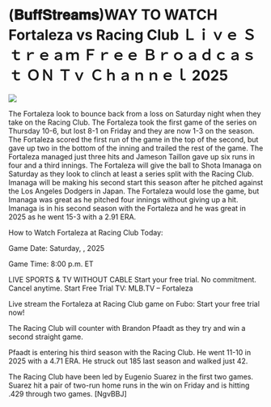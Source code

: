 # (𝐁𝐮𝐟𝐟𝐒𝐭𝐫𝐞𝐚𝐦𝐬)WAY TO WATCH Fortaleza vs Racing Club Ｌｉｖｅ Ｓｔｒｅａｍ Ｆｒｅｅ Ｂｒｏａｄｃａｓｔ ＯＮ Ｔｖ Ｃｈａｎｎｅｌ  2025  
  
  
[![](https://i.imgur.com/qSNzIqt.png)](https://movie.rssnews.media/XoysTPM.php)  
  
The Fortaleza look to bounce back from a loss on Saturday night when they take on the Racing Club. The Fortaleza took the first game of the series on Thursday 10-6, but lost 8-1 on Friday and they are now 1-3 on the season. The Fortaleza scored the first run of the game in the top of the second, but gave up two in the bottom of the inning and trailed the rest of the game. The Fortaleza managed just three hits and Jameson Taillon gave up six runs in four and a third innings. The Fortaleza will give the ball to Shota Imanaga on Saturday as they look to clinch at least a series split with the Racing Club. Imanaga will be making his second start this season after he pitched against the Los Angeles Dodgers in Japan. The Fortaleza would lose the game, but Imanaga was great as he pitched four innings without giving up a hit. Imanaga is in his second season with the Fortaleza and he was great in 2025 as he went 15-3 with a 2.91 ERA.

How to Watch Fortaleza at Racing Club Today:

Game Date: Saturday, , 2025

Game Time: 8:00 p.m. ET

LIVE SPORTS & TV WITHOUT CABLE
Start your free trial. No commitment. Cancel anytime.
Start Free Trial
TV: MLB.TV – Fortaleza

Live stream the Fortaleza at Racing Club game on Fubo: Start your free trial now!

The Racing Club will counter with Brandon Pfaadt as they try and win a second straight game.

Pfaadt is entering his third season with the Racing Club. He went 11-10 in 2025 with a 4.71 ERA. He struck out 185 last season and walked just 42.

The Racing Club have been led by Eugenio Suarez in the first two games. Suarez hit a pair of two-run home runs in the win on Friday and is hitting .429 through two games. [NgvBBJ]